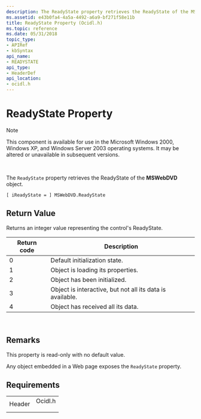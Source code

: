 ```yaml
---
description: The ReadyState property retrieves the ReadyState of the MSWebDVD object.
ms.assetid: e43b0fa4-4a5a-4492-a6a9-bf271f58e11b
title: ReadyState Property (Ocidl.h)
ms.topic: reference
ms.date: 05/31/2018
topic_type: 
- APIRef
- kbSyntax
api_name: 
- READYSTATE
api_type: 
- HeaderDef
api_location: 
- ocidl.h
---
```


# ReadyState Property

> [!Note]  
> This component is available for use in the Microsoft Windows 2000, Windows XP, and Windows Server 2003 operating systems. It may be altered or unavailable in subsequent versions.

 

The `ReadyState` property retrieves the ReadyState of the **MSWebDVD** object.

``` syntax
[ iReadyState = ] MSWebDVD.ReadyState
```

## Return Value

Returns an integer value representing the control's ReadyState.



| Return code | Description                                               |
|-------------|-----------------------------------------------------------|
| 0           | Default initialization state.                             |
| 1           | Object is loading its properties.                         |
| 2           | Object has been initialized.                              |
| 3           | Object is interactive, but not all its data is available. |
| 4           | Object has received all its data.                         |



 

## Remarks

This property is read-only with no default value.

Any object embedded in a Web page exposes the `ReadyState` property.

## Requirements



|                   |                                                                                    |
|-------------------|------------------------------------------------------------------------------------|
| Header<br/> | <dl> <dt>Ocidl.h</dt> </dl> |



 

 




